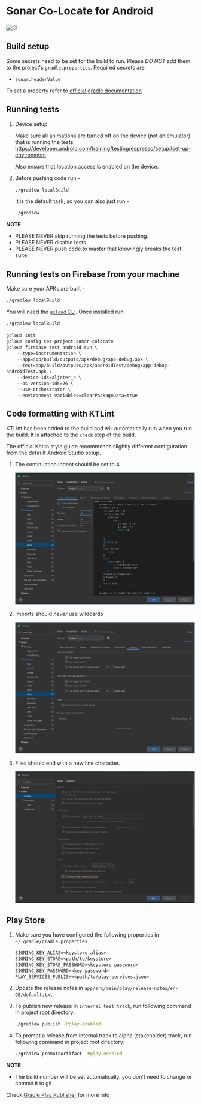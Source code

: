 # Sonar Co-Locate for Android
![CI](https://github.com/nhsx/sonar-colocate-android/workflows/CI/badge.svg)

## Build setup

Some secrets need to be set for the build to run. Please *DO NOT* add them to the project's `gradle.properties`.
Required secrets are:

 - `sonar.headerValue`

To set a property refer to [official gradle documentation](https://docs.gradle.org/current/userguide/build_environment.html)

## Running tests

1. Device setup

    Make sure all animations are turned off on the device (not an emulator) that is running the tests.
    https://developer.android.com/training/testing/espresso/setup#set-up-environment
    
    Also ensure that location access is enabled on the device.

1. Before pushing code run -
    ```bash
    ./gradlew localBuild
    ```

   It is the default task, so you can also just run -
   ```bash
   ./gradlew
   ```

**NOTE**
 * PLEASE NEVER skip running the tests before pushing.
 * PLEASE NEVER disable tests.
 * PLEASE NEVER push code to master that knowingly breaks the test suite.

## Running tests on Firebase from your machine

Make sure your APKs are built -

```bash
./gradlew localBuild
```

You will need the [`gcloud` CLI](https://cloud.google.com/sdk/install).
Once installed run:

```$bash
./gradlew localBuild

gcloud init
gcloud config set project sonar-colocate
gcloud firebase test android run \
    --type=instrumentation \
    --app=app/build/outputs/apk/debug/app-debug.apk \
    --test=app/build/outputs/apk/androidTest/debug/app-debug-androidTest.apk \
    --device-ids=aljeter_n \
    --os-version-ids=26 \
    --use-orchestrator \
    --environment-variables=clearPackageData=true
```

## Code formatting with KTLint

KTLint has been added to the build and will automatically run when you run the build.
It is attached to the `check` step of the build.

The official Kotlin style guide recommends slightly different configuration from the default
Android Studio setup.

1. The continuation indent should be set to 4

    ![Continuation indent](docs/kotlin-continuation-indent.png)

1. Imports should *never* use wildcards

    ![No wildcard import](docs/kotlin-import-no-wildcards.png)

1. Files should end with a new line character.
    
    ![Ensure line feed on save](docs/kotlin-newline-character.png)

## Play Store

1. Make sure you have configured the following properties in `~/.gradle/gradle.properties`

   ```properties
   SIGNING_KEY_ALIAS=<keystore alias>
   SIGNING_KEY_STORE=<path/to/keystore>
   SIGNING_KEY_STORE_PASSWORD=<keystore password>
   SIGNING_KEY_PASSWORD=<key password>
   PLAY_SERVICES_PUBLISH=<path/to/play-services.json>
   ```

1. Update the release notes in `app/src/main/play/release-notes/en-GB/default.txt`

1. To publish new release in `internal test track`, run following command in project root directory:

   ```bash
   ./gradlew publish -Pplay-enabled
   ```

1. To prompt a release from internal track to alpha (stakeholder) track, run following command in project root directory:

   ```bash
   ./gradlew promoteArtifact -Pplay-enabled
   ```

**NOTE**
  * The build number will be set automatically. you don't need to change or commit it to git

Check [Gradle Play Publisher](https://github.com/Triple-T/gradle-play-publisher) for more info
